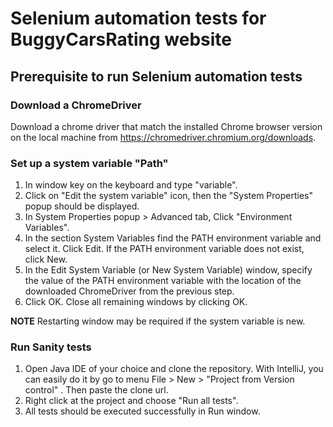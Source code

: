 # Selenium automation tests for BuggyCarsRating website

## Prerequisite to run Selenium automation tests

### Download a ChromeDriver
Download a chrome driver that match the installed Chrome browser version on the local machine from
https://chromedriver.chromium.org/downloads.

### Set up a system variable "Path" 
1. In window key on the keyboard and type "variable".
2. Click on "Edit the system variable" icon, then the "System Properties" popup should be displayed.
3. In System Properties popup > Advanced tab, Click "Environment Variables".
4. In the section System Variables find the PATH environment variable and select it. Click Edit. 
If the PATH environment variable does not exist, click New. 
5. In the Edit System Variable (or New System Variable) window, specify the value of the PATH environment variable with the location of the downloaded ChromeDriver from the previous step.
6. Click OK. Close all remaining windows by clicking OK.

<b>NOTE</b> 
Restarting window may be required if the system variable is new.

### Run Sanity tests
1. Open Java IDE of your choice and clone the repository. With IntelliJ, you can easily do it by go to menu File > New > "Project from Version control" .
Then paste the clone url.
2. Right click at the project and choose "Run all tests".
3. All tests should be executed successfully in Run window.
